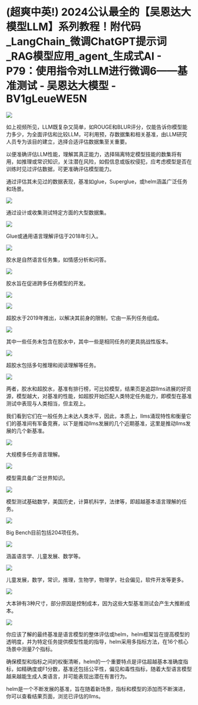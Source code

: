 # (超爽中英!) 2024公认最全的【吴恩达大模型LLM】系列教程！附代码_LangChain_微调ChatGPT提示词_RAG模型应用_agent_生成式AI - P79：使用指令对LLM进行微调6——基准测试 - 吴恩达大模型 - BV1gLeueWE5N

![](img/b62d15ac8eea46a3fd07d4a28358193f_0.png)

如上视频所见，LLM既复杂又简单，如ROUGE和BLUR评分，仅能告诉你模型能力多少，为全面评估和比较LLM，可利用预，存数据集和相关基准，由LLM研究人员专为该目的建立，选择合适评估数据集至关重要。

以便准确评估LLM性能，理解其真正能力，选择隔离特定模型技能的数集将有用，如推理或常识知识，关注潜在风险，如假信息或版权侵犯，应考虑模型是否在训练时见过评估数据，可更准确评估模型能力。

通过评估其未见过的数据表现，基准如glue，Superglue，或helm涵盖广泛任务和场景。

![](img/b62d15ac8eea46a3fd07d4a28358193f_2.png)

通过设计或收集测试特定方面的大型数据集。

![](img/b62d15ac8eea46a3fd07d4a28358193f_4.png)

Glue或通用语言理解评估于2018年引入。

![](img/b62d15ac8eea46a3fd07d4a28358193f_6.png)

胶水是自然语言任务集，如情感分析和问答。

![](img/b62d15ac8eea46a3fd07d4a28358193f_8.png)

胶水旨在促进跨多任务模型的开发。

![](img/b62d15ac8eea46a3fd07d4a28358193f_10.png)

![](img/b62d15ac8eea46a3fd07d4a28358193f_11.png)

超胶水于2019年推出，以解决其前身的限制，它由一系列任务组成。

![](img/b62d15ac8eea46a3fd07d4a28358193f_13.png)

其中一些任务未包含在胶水中，其中一些是相同任务的更具挑战性版本。

![](img/b62d15ac8eea46a3fd07d4a28358193f_15.png)

超胶水包括多句推理和阅读理解等任务。

![](img/b62d15ac8eea46a3fd07d4a28358193f_17.png)

两者，胶水和超胶水，基准有排行榜，可比较模型，结果页是追踪llms进展的好资源，模型越大，对基准的性能，如超胶开始匹配人类特定任务能力，即模型在基准测试中表现与人类相当，但主观上。

我们看到它们在一般任务上未达人类水平，因此，本质上，llms涌现特性和衡量它们的基准间有军备竞赛，以下是推动llms发展的几个近期基准，这里是推动llms发展的几个新基准。



![](img/b62d15ac8eea46a3fd07d4a28358193f_19.png)

大规模多任务语言理解。

![](img/b62d15ac8eea46a3fd07d4a28358193f_21.png)

模型需具备广泛世界知识。

![](img/b62d15ac8eea46a3fd07d4a28358193f_23.png)

模型测试基础数学，美国历史，计算机科学，法律等，即超越基本语言理解的任务。

![](img/b62d15ac8eea46a3fd07d4a28358193f_25.png)

Big Bench目前包括204项任务。

![](img/b62d15ac8eea46a3fd07d4a28358193f_27.png)

涵盖语言学、儿童发展、数学等。

![](img/b62d15ac8eea46a3fd07d4a28358193f_29.png)

儿童发展，数学，常识，推理，生物学，物理学，社会偏见，软件开发等更多。

![](img/b62d15ac8eea46a3fd07d4a28358193f_31.png)

大本钟有3种尺寸，部分原因是控制成本，因为这些大型基准测试会产生大推断成本。

![](img/b62d15ac8eea46a3fd07d4a28358193f_33.png)

你应该了解的最终基准是语言模型的整体评估或helm，helm框架旨在提高模型的透明度，并为特定任务提供模型性能的指导，helm采用多指标方法，在16个核心场景中测量7个指标。

确保模型和指标之间的权衡清晰，helm的一个重要特点是评估超越基本准确度指标，如精确度或F1分数，基准还包括公平性，偏见和毒性指标，随着大型语言模型越来越能生成人类语言，并可能表现出潜在有害行为。

helm是一个不断发展的基准，旨在随着新场景，指标和模型的添加而不断演进，你可以查看结果页面，浏览已评估的llms。


